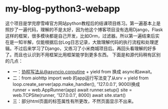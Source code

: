 # my-blog-python3-webapp
这个项目是学完廖雪峰官方网站python教程后的结课项目练习。第一遍基本上是照抄了一遍代码，理解的不是太好，因为他这个博客项目没有选用Django，Flask这样的框架，很多模块都是自己开发，比如Orm，过滤器。所以第一遍结束后实在是一知半解，仅能根据后台Log日志记录，大致理解代码的执行流程和处理逻辑。不过后来学习了Django，又练习了小米商城项目后。再回头看理解的好多了。而且也认识到不用框架比用框架能学到更多东西。
下面是和源代码稍有区别的几点：
- 一：协程写法从@asyncio.coroutine + yield from 换成 async和await。
- 二：from aiohttp import web 的app运行写法变了从srv = yield from loop.create_server(app.make_handler(), '127.0.0.1', 9000)换成    
    runner = web.AppRunner(app)
    await runner.setup()
    site = web.TCPSite(runner, '127.0.0.1', 8000)
    await site.start()
- 三：部分html页面的标签属性有所更改，不然页面显示不出来。
